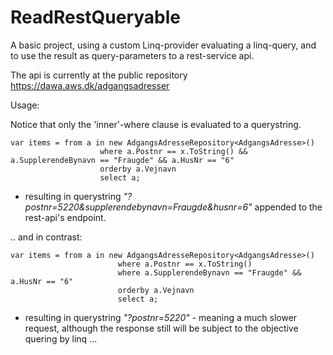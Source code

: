 # ReadRestQueryable

A basic project, using a custom Linq-provider evaluating a linq-query, and to use the result as query-parameters to a rest-service api. 

The api is currently at the public repository https://dawa.aws.dk/adgangsadresser

Usage:

Notice that only the 'inner'-where clause is evaluated to a querystring.

    var items = from a in new AdgangsAdresseRepository<AdgangsAdresse>()
						where a.Postnr == x.ToString() && a.SupplerendeBynavn == "Fraugde" && a.HusNr == "6"
						orderby a.Vejnavn
						select a;
			
- resulting in querystring *"?postnr=5220&supplerendebynavn=Fraugde&husnr=6"* appended to the rest-api's endpoint.

.. and in contrast:

    var items = from a in new AdgangsAdresseRepository<AdgangsAdresse>()
                            where a.Postnr == x.ToString()
                            where a.SupplerendeBynavn == "Fraugde" && a.HusNr == "6"
                            orderby a.Vejnavn
                            select a;
                        
- resulting in querystring *"?postnr=5220"* - meaning a much slower request, although the response still will be subject to the objective quering by linq ...